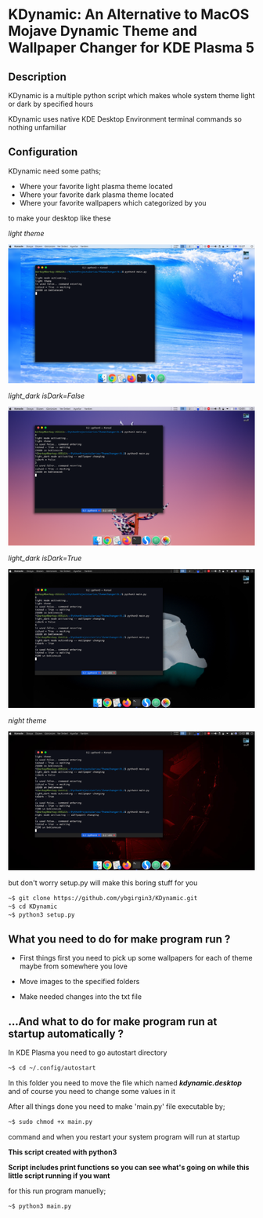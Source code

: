 # KDynamic: An Alternative to MacOS Mojave Dynamic Theme and Wallpaper Changer for KDE Plasma 5

## Description

KDynamic is a multiple python script which makes whole system theme light or dark by specified hours

KDynamic uses native KDE Desktop Environment terminal commands so nothing unfamiliar

## Configuration

KDynamic need some paths;
- Where your favorite light plasma theme located
- Where your favorite dark plasma theme located
- Where your favorite wallpapers which categorized by you

to make your desktop like these

*light theme*

<img src='images/light.png'/>

*light_dark isDark=False*

<img src='images/light_dark_false.png'>

*light_dark isDark=True*

<img src='images/light_dark_true.png'/>

*night theme*

<img src='images/night.png'/>


but don't worry setup.py will make this boring stuff for you

```sh
~$ git clone https://github.com/ybgirgin3/KDynamic.git
~$ cd KDynamic
~$ python3 setup.py
```

## What you need to do for make program run ?

- First things first you need to pick up some wallpapers for each of theme maybe from somewhere you love

- Move images to the specified folders

- Make needed changes into the txt file


## ...And what to do for make program run at startup automatically ?

In KDE Plasma you need to go autostart directory

```sh
~$ cd ~/.config/autostart
```

In this folder you need to move the file which named ***kdynamic.desktop*** and of course you need to change some values in it


After all things done you need to make 'main.py' file executable by;


```sh
~$ sudo chmod +x main.py
```
command and when you restart your system program will run at startup


**This script created with python3**


**Script includes print functions so you can see what's going on while this little script running if you want**

for this run program manuelly;

```sh
~$ python3 main.py
```
